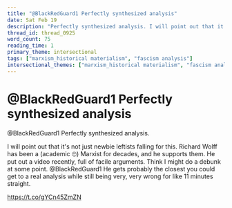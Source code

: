 ```yaml
---
title: "@BlackRedGuard1 Perfectly synthesized analysis"
date: Sat Feb 19
description: "Perfectly synthesized analysis. I will point out that it's not just newbie leftists falling for this."
thread_id: thread_0925
word_count: 75
reading_time: 1
primary_theme: intersectional
tags: ["marxism_historical materialism", "fascism analysis"]
intersectional_themes: ["marxism_historical materialism", "fascism analysis"]
---
```


# @BlackRedGuard1 Perfectly synthesized analysis

@BlackRedGuard1 Perfectly synthesized analysis.

I will point out that it's not just newbie leftists falling for this. Richard Wolff has been a (academic 🙄) Marxist for decades, and he supports them. He put out a video recently, full of facile arguments. Think I might do a debunk at some point. @BlackRedGuard1 He gets probably the closest you could get to a real analysis while still being very, very wrong for like 11 minutes straight.

https://t.co/gYCn45ZmZN